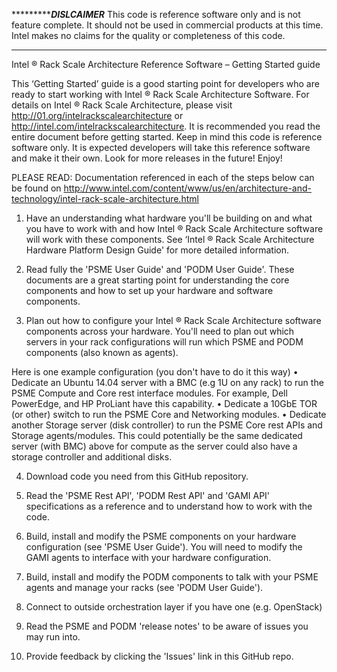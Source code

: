 ********************************************************DISLCAIMER***********************************************
This code is reference software only and is not feature complete. It should not be used in commercial products at this time. Intel makes no claims for the quality or completeness of this code.
*****************************************************************************************************************

Intel ® Rack Scale Architecture Reference Software – Getting Started guide 
 
This ‘Getting Started’ guide is a good starting point for developers who are ready to start working with Intel ® Rack Scale Architecture Software. For details on Intel ® Rack Scale Architecture, please visit http://01.org/intelrackscalearchitecture or http://intel.com/intelrackscalearchitecture. It is recommended you read the entire document before getting started. Keep in mind this code is reference software only. It is expected developers will take this reference software and make it their own. Look for more releases in the future! Enjoy!

PLEASE READ: Documentation referenced in each of the steps below can be found on http://www.intel.com/content/www/us/en/architecture-and-technology/intel-rack-scale-architecture.html

1)	Have an understanding what hardware you'll be building on and what you have to work with and how Intel ® Rack Scale Architecture software will work with these components. See ‘Intel ® Rack Scale Architecture Hardware Platform Design Guide' for more detailed information.

2)	Read fully the 'PSME User Guide' and 'PODM User Guide'. These documents are a great starting point for understanding the core components and how to set up your hardware and software components.

3)	Plan out how to configure your Intel ® Rack Scale Architecture software components across your hardware. You'll need to plan out which servers in your rack configurations will run which PSME and PODM components (also known as agents). 

Here is one example configuration (you don't have to do it this way)
•	Dedicate an Ubuntu 14.04 server with a BMC (e.g 1U on any rack) to run the PSME Compute and Core rest interface modules. For example, Dell PowerEdge, and HP ProLiant have this capability.
•	Dedicate a 10GbE TOR (or other) switch to run the PSME Core and Networking modules.
•	Dedicate another Storage server (disk controller) to run the PSME Core rest APIs and Storage agents/modules. This could potentially be the same dedicated server (with BMC) above for compute as the server could also have a storage controller and additional disks.  

4)	Download code you need from this GitHub repository.

5)	Read the 'PSME Rest API', 'PODM Rest API' and 'GAMI API' specifications as a reference and to understand how to work with the code.

6)	Build, install and modify the PSME components on your hardware configuration (see 'PSME User Guide'). You will need to modify the GAMI agents to interface with your hardware configuration.

7)	Build, install and modify the PODM components to talk with your PSME agents and manage your racks (see 'PODM User Guide').

8)	Connect to outside orchestration layer if you have one (e.g. OpenStack)

9)	Read the PSME and PODM 'release notes' to be aware of issues you may run into.

10)	Provide feedback by clicking the 'Issues' link in this GitHub repo. 

